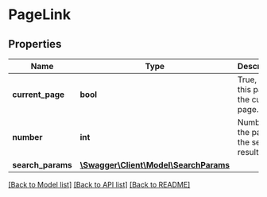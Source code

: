 # PageLink

## Properties
Name | Type | Description | Notes
------------ | ------------- | ------------- | -------------
**current_page** | **bool** | True, when this page is the current page. | 
**number** | **int** | Number of the page in the search result. | 
**search_params** | [**\Swagger\Client\Model\SearchParams**](SearchParams.md) |  | [optional] 

[[Back to Model list]](../../README.md#documentation-for-models) [[Back to API list]](../../README.md#documentation-for-api-endpoints) [[Back to README]](../../README.md)

